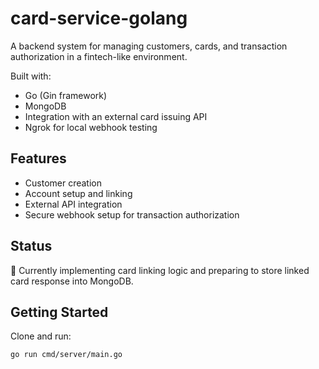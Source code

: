 # card-service-golang

A backend system for managing customers, cards, and transaction authorization in a fintech-like environment.

Built with:
- Go (Gin framework)
- MongoDB
- Integration with an external card issuing API
- Ngrok for local webhook testing

## Features

- Customer creation
- Account setup and linking
- External API integration
- Secure webhook setup for transaction authorization

## Status
🚧 Currently implementing card linking logic and preparing to store linked card response into MongoDB.

## Getting Started
Clone and run:

```bash
go run cmd/server/main.go
